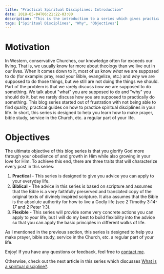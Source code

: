 ```yaml
---
title: "Practical Spiritual Disciplines: Introduction"
date: 2018-05-04T06:21:22-03:00
description: "This is the introduction to a series which gives practical steps for practicing the \"spiritual disciplines\" (activities like prayer, reading your Bible, serving the Church, etc). In this post, I lay out the motivation and objectives for this series."
tags: ["Spiritual Disciplines", "Why", "Objectives"]
---
```


# Motivation

In Western, conservative Churches, our knowledge often far exceeds our living. That is, we usually know far more about theology than we live out in our lives. When it comes down to it, most of us know *what* we are supposed to do (for example: pray, read your Bible, evangelize, etc.) and *why* we are supposed to do those things, but we still are not doing the things we should. Part of the problem is that we rarely discuss *how* we are supposed to do something. We talk about "what" you are supposed to do and "why" you should do it, but we rarely discuss how you are supposed to practically do something. This blog series started out of frustration with not being able to find quality, practical guides on how to practice spiritual disciplines in your life. In short, this series is designed to help you learn how to make prayer, bible study, service in the Church, etc. a regular part of your life.

# Objectives

The ultimate objective of this blog series is that you glorify God more through your obedience of and growth in Him while also growing in your love for Him. To achieve this end, there are three traits that will characterize every post in this series:

1. **Practical** - This series is designed to give you advice you can apply to your everyday life.
2. **Biblical** - The advice in this series is based on scripture and assumes that the Bible is a very faithfully preserved and translated copy of the original texts of divinely inspired scripture. It also assumes that the Bible is the absolute authority for how to live a Godly life (see 2 Timothy 3:14-*17* and 2 Peter 1:3).
3. **Flexible** - This series will provide some very concrete actions you can apply to your life, but I will do my best to build flexibility into the advice so that you can apply the basic principles in different walks of life.

As I mentioned in the previous section, this series is designed to help you make prayer, bible study, service in the Church, etc. a regular part of your life.

Enjoy! If you have any questions or feedback, feel free to <a href="mailto:floyd.hightower27@gmail.com">contact me</a>.

Otherwise, check out the next article in this series which discusses [What is a spiritual discipline?](../practical-spiritual-disciplines-what).
